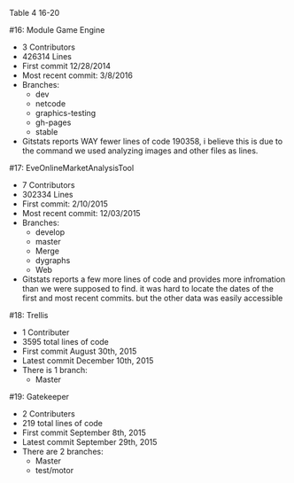 Table 4 16-20

#16: Module Game Engine
 * 3 Contributors
 * 426314 Lines
 * First commit 12/28/2014
 * Most recent commit: 3/8/2016
 * Branches: 
   * dev
   * netcode
   * graphics-testing
   * gh-pages
   * stable
 * Gitstats reports WAY fewer lines of code 190358, i believe this is due to the command we used analyzing images and other files as lines. 

#17: EveOnlineMarketAnalysisTool
 * 7 Contributors
 * 302334 Lines
 * First commit: 2/10/2015
 * Most recent commit: 12/03/2015
 * Branches: 
   * develop
   * master
   * Merge
   * dygraphs
   * Web
 * Gitstats reports a few more lines of code and provides more infromation than we were supposed to find. it was hard to locate the dates of the first and most recent commits. but the other data was easily accessible

#18: Trellis
  * 1 Contributer
  * 3595 total lines of code
  * First commit August 30th, 2015
  * Latest commit December 10th, 2015
  * There is 1 branch:
    * Master   

#19: Gatekeeper
  * 2 Contributers
  * 219 total lines of code
  * First commit September 8th, 2015
  * Latest commit September 29th, 2015
  * There are 2 branches:
    * Master
    * test/motor


